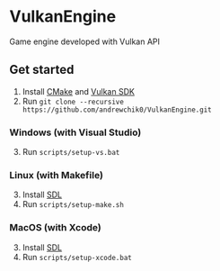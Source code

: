 # VulkanEngine

Game engine developed with Vulkan API

## Get started

1. Install [CMake](https://cmake.org/) and [Vulkan SDK](https://vulkan.lunarg.com/sdk/home)
2. Run `git clone --recursive https://github.com/andrewchik0/VulkanEngine.git`

### Windows (with Visual Studio)
3. Run `scripts/setup-vs.bat`

### Linux (with Makefile)
3. Install [SDL](https://www.libsdl.org/)
4. Run `scripts/setup-make.sh`

### MacOS (with Xcode)
3. Install [SDL](https://www.libsdl.org/)
4. Run `scripts/setup-xcode.bat`